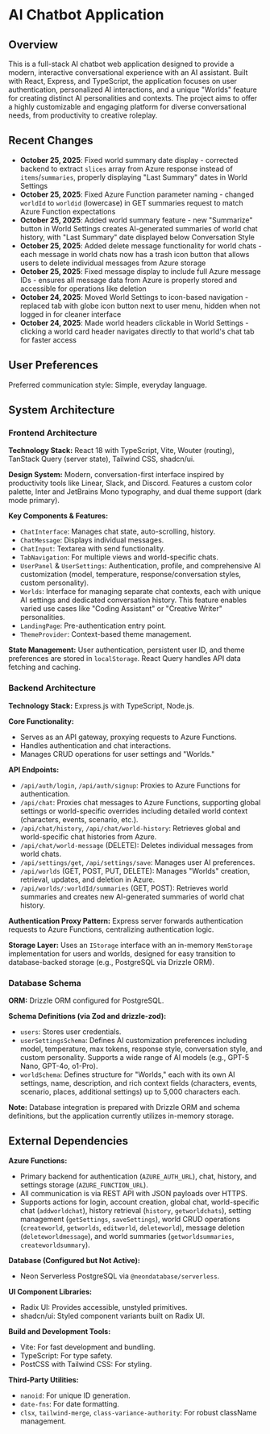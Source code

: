 # AI Chatbot Application

## Overview

This is a full-stack AI chatbot web application designed to provide a modern, interactive conversational experience with an AI assistant. Built with React, Express, and TypeScript, the application focuses on user authentication, personalized AI interactions, and a unique "Worlds" feature for creating distinct AI personalities and contexts. The project aims to offer a highly customizable and engaging platform for diverse conversational needs, from productivity to creative roleplay.

## Recent Changes

- **October 25, 2025**: Fixed world summary date display - corrected backend to extract `slices` array from Azure response instead of `items`/`summaries`, properly displaying "Last Summary" dates in World Settings
- **October 25, 2025**: Fixed Azure Function parameter naming - changed `worldId` to `worldid` (lowercase) in GET summaries request to match Azure Function expectations
- **October 25, 2025**: Added world summary feature - new "Summarize" button in World Settings creates AI-generated summaries of world chat history, with "Last Summary" date displayed below Conversation Style
- **October 25, 2025**: Added delete message functionality for world chats - each message in world chats now has a trash icon button that allows users to delete individual messages from Azure storage
- **October 25, 2025**: Fixed message display to include full Azure message IDs - ensures all message data from Azure is properly stored and accessible for operations like deletion
- **October 24, 2025**: Moved World Settings to icon-based navigation - replaced tab with globe icon button next to user menu, hidden when not logged in for cleaner interface
- **October 24, 2025**: Made world headers clickable in World Settings - clicking a world card header navigates directly to that world's chat tab for faster access

## User Preferences

Preferred communication style: Simple, everyday language.

## System Architecture

### Frontend Architecture

**Technology Stack:** React 18 with TypeScript, Vite, Wouter (routing), TanStack Query (server state), Tailwind CSS, shadcn/ui.

**Design System:** Modern, conversation-first interface inspired by productivity tools like Linear, Slack, and Discord. Features a custom color palette, Inter and JetBrains Mono typography, and dual theme support (dark mode primary).

**Key Components & Features:**
- `ChatInterface`: Manages chat state, auto-scrolling, history.
- `ChatMessage`: Displays individual messages.
- `ChatInput`: Textarea with send functionality.
- `TabNavigation`: For multiple views and world-specific chats.
- `UserPanel` & `UserSettings`: Authentication, profile, and comprehensive AI customization (model, temperature, response/conversation styles, custom personality).
- `Worlds`: Interface for managing separate chat contexts, each with unique AI settings and dedicated conversation history. This feature enables varied use cases like "Coding Assistant" or "Creative Writer" personalities.
- `LandingPage`: Pre-authentication entry point.
- `ThemeProvider`: Context-based theme management.

**State Management:** User authentication, persistent user ID, and theme preferences are stored in `localStorage`. React Query handles API data fetching and caching.

### Backend Architecture

**Technology Stack:** Express.js with TypeScript, Node.js.

**Core Functionality:**
- Serves as an API gateway, proxying requests to Azure Functions.
- Handles authentication and chat interactions.
- Manages CRUD operations for user settings and "Worlds."

**API Endpoints:**
- `/api/auth/login`, `/api/auth/signup`: Proxies to Azure Functions for authentication.
- `/api/chat`: Proxies chat messages to Azure Functions, supporting global settings or world-specific overrides including detailed world context (characters, events, scenario, etc.).
- `/api/chat/history`, `/api/chat/world-history`: Retrieves global and world-specific chat histories from Azure.
- `/api/chat/world-message` (DELETE): Deletes individual messages from world chats.
- `/api/settings/get`, `/api/settings/save`: Manages user AI preferences.
- `/api/worlds` (GET, POST, PUT, DELETE): Manages "Worlds" creation, retrieval, updates, and deletion in Azure.
- `/api/worlds/:worldId/summaries` (GET, POST): Retrieves world summaries and creates new AI-generated summaries of world chat history.

**Authentication Proxy Pattern:** Express server forwards authentication requests to Azure Functions, centralizing authentication logic.

**Storage Layer:** Uses an `IStorage` interface with an in-memory `MemStorage` implementation for users and worlds, designed for easy transition to database-backed storage (e.g., PostgreSQL via Drizzle ORM).

### Database Schema

**ORM:** Drizzle ORM configured for PostgreSQL.

**Schema Definitions (via Zod and drizzle-zod):**
- `users`: Stores user credentials.
- `userSettingsSchema`: Defines AI customization preferences including model, temperature, max tokens, response style, conversation style, and custom personality. Supports a wide range of AI models (e.g., GPT-5 Nano, GPT-4o, o1-Pro).
- `worldSchema`: Defines structure for "Worlds," each with its own AI settings, name, description, and rich context fields (characters, events, scenario, places, additional settings) up to 5,000 characters each.

**Note:** Database integration is prepared with Drizzle ORM and schema definitions, but the application currently utilizes in-memory storage.

## External Dependencies

**Azure Functions:**
- Primary backend for authentication (`AZURE_AUTH_URL`), chat, history, and settings storage (`AZURE_FUNCTION_URL`).
- All communication is via REST API with JSON payloads over HTTPS.
- Supports actions for login, account creation, global chat, world-specific chat (`addworldchat`), history retrieval (`history`, `getworldchats`), setting management (`getSettings`, `saveSettings`), world CRUD operations (`createworld`, `getworlds`, `editworld`, `deleteworld`), message deletion (`deleteworldmessage`), and world summaries (`getworldsummaries`, `createworldsummary`).

**Database (Configured but Not Active):**
- Neon Serverless PostgreSQL via `@neondatabase/serverless`.

**UI Component Libraries:**
- Radix UI: Provides accessible, unstyled primitives.
- shadcn/ui: Styled component variants built on Radix UI.

**Build and Development Tools:**
- Vite: For fast development and bundling.
- TypeScript: For type safety.
- PostCSS with Tailwind CSS: For styling.

**Third-Party Utilities:**
- `nanoid`: For unique ID generation.
- `date-fns`: For date formatting.
- `clsx`, `tailwind-merge`, `class-variance-authority`: For robust className management.